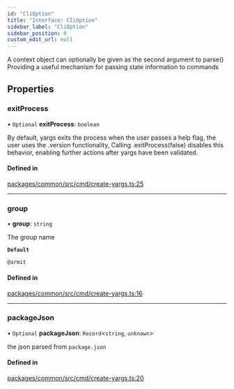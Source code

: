 ```yaml
---
id: "CliOption"
title: "Interface: CliOption"
sidebar_label: "CliOption"
sidebar_position: 0
custom_edit_url: null
---
```


A context object can optionally be given as the second argument to parse()
Providing a useful mechanism for passing state information to commands

## Properties

### exitProcess

• `Optional` **exitProcess**: `boolean`

By default, yargs exits the process when the user passes a help flag, the user uses the .version functionality,
Calling .exitProcess(false) disables this behavior, enabling further actions after yargs have been validated.

#### Defined in

[packages/common/src/cmd/create-yargs.ts:25](https://github.com/armitjs/armit/blob/204c0a1/packages/common/src/cmd/create-yargs.ts#L25)

---

### group

• **group**: `string`

The group name

**`Default`**

`@armit`

#### Defined in

[packages/common/src/cmd/create-yargs.ts:16](https://github.com/armitjs/armit/blob/204c0a1/packages/common/src/cmd/create-yargs.ts#L16)

---

### packageJson

• `Optional` **packageJson**: `Record`<`string`, `unknown`\>

the json parsed from `package.json`

#### Defined in

[packages/common/src/cmd/create-yargs.ts:20](https://github.com/armitjs/armit/blob/204c0a1/packages/common/src/cmd/create-yargs.ts#L20)
